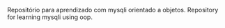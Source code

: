 Repositório para aprendizado com mysqli orientado a objetos.
Repository for learning mysqli using oop.
